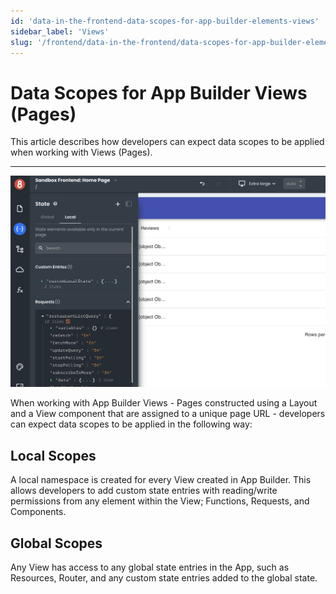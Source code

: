 ```yaml
---
id: 'data-in-the-frontend-data-scopes-for-app-builder-elements-views'
sidebar_label: 'Views'
slug: '/frontend/data-in-the-frontend/data-scopes-for-app-builder-elements/views'
---
```


# Data Scopes for App Builder Views (Pages)

This article describes how developers can expect data scopes to be applied when working with Views (Pages).
___

![App Builder View State](./_images/ab-data-in-the-frontend-data-scopes-for-app-builder-elements-views-1.png)

When working with App Builder Views - Pages constructed using a Layout and a View component that are assigned to a unique page URL - developers can expect data scopes to be applied in the following way:

## Local Scopes

A local namespace is created for every View created in App Builder. This allows developers to add custom state entries with reading/write permissions from any element within the View; Functions, Requests, and Components.

## Global Scopes

Any View has access to any global state entries in the App, such as Resources, Router, and any custom state entries added to the global state.
